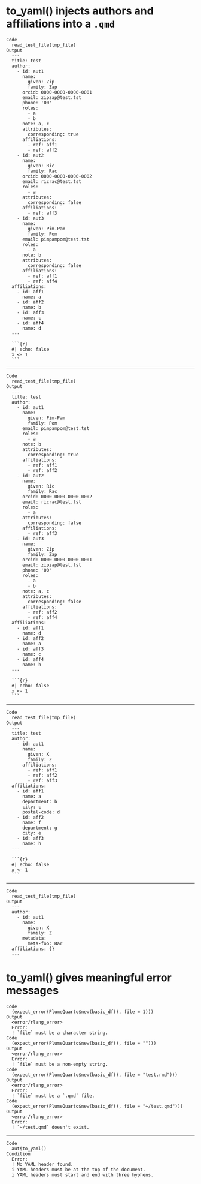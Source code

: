 # to_yaml() injects authors and affiliations into a `.qmd`

    Code
      read_test_file(tmp_file)
    Output
      ---
      title: test
      author:
        - id: aut1
          name:
            given: Zip
            family: Zap
          orcid: 0000-0000-0000-0001
          email: zipzap@test.tst
          phone: '00'
          roles:
            - a
            - b
          note: a, c
          attributes:
            corresponding: true
          affiliations:
            - ref: aff1
            - ref: aff2
        - id: aut2
          name:
            given: Ric
            family: Rac
          orcid: 0000-0000-0000-0002
          email: ricrac@test.tst
          roles:
            - a
          attributes:
            corresponding: false
          affiliations:
            - ref: aff3
        - id: aut3
          name:
            given: Pim-Pam
            family: Pom
          email: pimpampom@test.tst
          roles:
            - a
          note: b
          attributes:
            corresponding: false
          affiliations:
            - ref: aff1
            - ref: aff4
      affiliations:
        - id: aff1
          name: a
        - id: aff2
          name: b
        - id: aff3
          name: c
        - id: aff4
          name: d
      ---
      
      ```{r}
      #| echo: false
      x <- 1
      ```

---

    Code
      read_test_file(tmp_file)
    Output
      ---
      title: test
      author:
        - id: aut1
          name:
            given: Pim-Pam
            family: Pom
          email: pimpampom@test.tst
          roles:
            - a
          note: b
          attributes:
            corresponding: true
          affiliations:
            - ref: aff1
            - ref: aff2
        - id: aut2
          name:
            given: Ric
            family: Rac
          orcid: 0000-0000-0000-0002
          email: ricrac@test.tst
          roles:
            - a
          attributes:
            corresponding: false
          affiliations:
            - ref: aff3
        - id: aut3
          name:
            given: Zip
            family: Zap
          orcid: 0000-0000-0000-0001
          email: zipzap@test.tst
          phone: '00'
          roles:
            - a
            - b
          note: a, c
          attributes:
            corresponding: false
          affiliations:
            - ref: aff2
            - ref: aff4
      affiliations:
        - id: aff1
          name: d
        - id: aff2
          name: a
        - id: aff3
          name: c
        - id: aff4
          name: b
      ---
      
      ```{r}
      #| echo: false
      x <- 1
      ```

---

    Code
      read_test_file(tmp_file)
    Output
      ---
      title: test
      author:
        - id: aut1
          name:
            given: X
            family: Z
          affiliations:
            - ref: aff1
            - ref: aff2
            - ref: aff3
      affiliations:
        - id: aff1
          name: a
          department: b
          city: c
          postal-code: d
        - id: aff2
          name: f
          department: g
          city: e
        - id: aff3
          name: h
      ---
      
      ```{r}
      #| echo: false
      x <- 1
      ```

---

    Code
      read_test_file(tmp_file)
    Output
      ---
      author:
        - id: aut1
          name:
            given: X
            family: Z
          metadata:
            meta-foo: Bar
      affiliations: {}
      ---

# to_yaml() gives meaningful error messages

    Code
      (expect_error(PlumeQuarto$new(basic_df(), file = 1)))
    Output
      <error/rlang_error>
      Error:
      ! `file` must be a character string.
    Code
      (expect_error(PlumeQuarto$new(basic_df(), file = "")))
    Output
      <error/rlang_error>
      Error:
      ! `file` must be a non-empty string.
    Code
      (expect_error(PlumeQuarto$new(basic_df(), file = "test.rmd")))
    Output
      <error/rlang_error>
      Error:
      ! `file` must be a `.qmd` file.
    Code
      (expect_error(PlumeQuarto$new(basic_df(), file = "~/test.qmd")))
    Output
      <error/rlang_error>
      Error:
      ! `~/test.qmd` doesn't exist.

---

    Code
      aut$to_yaml()
    Condition
      Error:
      ! No YAML header found.
      i YAML headers must be at the top of the document.
      i YAML headers must start and end with three hyphens.

